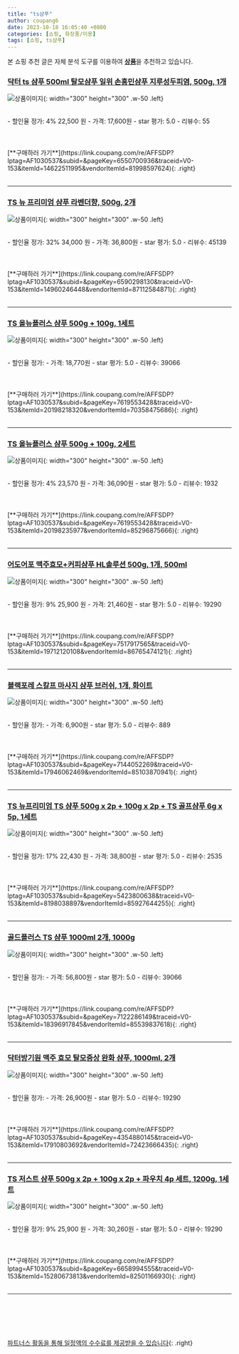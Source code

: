 ```yaml
---
title: "ts샴푸"
author: coupang6
date: 2023-10-18 16:05:40 +0800
categories: [쇼핑, 화장품/미용]
tags: [쇼핑, ts샴푸]
---
```


본 쇼핑 추천 글은 자체 분석 도구를 이용하여 [**상품**](https://link.coupang.com/a/bao1ui)을 추천하고 있습니다.

### [닥터 ts 샴푸 500ml 탈모샴푸 일위 손흥민샴푸 지루성두피염, 500g, 1개](https://link.coupang.com/re/AFFSDP?lptag=AF1030537&subid=&pageKey=6550700936&traceid=V0-153&itemId=14622511995&vendorItemId=81998597624)

![상품이미지](https://thumbnail10.coupangcdn.com/thumbnails/remote/230x230ex/image/vendor_inventory/4ad6/17798e13a5210f8a03358da21918249729db5d1b38c548e96c5d5a49eaac.jpg){: width="300" height="300" .w-50 .left}


<br>
- 할인율 정가: 4%  22,500   원
- 가격: 17,600원
- star 평가: 5.0
- 리뷰수: 55
<br>
<br>
<br>
<br>
[**구매하러 가기**](https://link.coupang.com/re/AFFSDP?lptag=AF1030537&subid=&pageKey=6550700936&traceid=V0-153&itemId=14622511995&vendorItemId=81998597624){: .right}
<br>
<br>

---

### [TS 뉴 프리미엄 샴푸 라벤더향, 500g, 2개](https://link.coupang.com/re/AFFSDP?lptag=AF1030537&subid=&pageKey=6590298130&traceid=V0-153&itemId=14960246448&vendorItemId=87112584871)

![상품이미지](https://thumbnail7.coupangcdn.com/thumbnails/remote/230x230ex/image/vendor_inventory/4b87/90b1f69f0b51394ea0f1f6336734542d9105d0994f04ac5407704dd8f170.jpg){: width="300" height="300" .w-50 .left}


<br>
- 할인율 정가: 32%  34,000   원
- 가격: 36,800원
- star 평가: 5.0
- 리뷰수: 45139
<br>
<br>
<br>
<br>
[**구매하러 가기**](https://link.coupang.com/re/AFFSDP?lptag=AF1030537&subid=&pageKey=6590298130&traceid=V0-153&itemId=14960246448&vendorItemId=87112584871){: .right}
<br>
<br>

---

### [TS 올뉴플러스 샴푸 500g + 100g, 1세트](https://link.coupang.com/re/AFFSDP?lptag=AF1030537&subid=&pageKey=7619553428&traceid=V0-153&itemId=20198218320&vendorItemId=70358475686)

![상품이미지](https://thumbnail9.coupangcdn.com/thumbnails/remote/230x230ex/image/retail/images/1757803645115671-f78c93fb-88e3-4231-8cfc-a2d2e1d7f69d.jpg){: width="300" height="300" .w-50 .left}


<br>
- 할인율 정가: 
- 가격: 18,770원
- star 평가: 5.0
- 리뷰수: 39066
<br>
<br>
<br>
<br>
[**구매하러 가기**](https://link.coupang.com/re/AFFSDP?lptag=AF1030537&subid=&pageKey=7619553428&traceid=V0-153&itemId=20198218320&vendorItemId=70358475686){: .right}
<br>
<br>

---

### [TS 올뉴플러스 샴푸 500g + 100g, 2세트](https://link.coupang.com/re/AFFSDP?lptag=AF1030537&subid=&pageKey=7619553428&traceid=V0-153&itemId=20198235977&vendorItemId=85296875666)

![상품이미지](https://thumbnail8.coupangcdn.com/thumbnails/remote/230x230ex/image/retail/images/3579323253622882-6a01b1e9-b587-40b6-80b6-baca7ded24aa.png){: width="300" height="300" .w-50 .left}


<br>
- 할인율 정가: 4%  23,570   원
- 가격: 36,090원
- star 평가: 5.0
- 리뷰수: 1932
<br>
<br>
<br>
<br>
[**구매하러 가기**](https://link.coupang.com/re/AFFSDP?lptag=AF1030537&subid=&pageKey=7619553428&traceid=V0-153&itemId=20198235977&vendorItemId=85296875666){: .right}
<br>
<br>

---

### [어도어포 맥주효모+커피샴푸 HL솔루션 500g, 1개, 500ml](https://link.coupang.com/re/AFFSDP?lptag=AF1030537&subid=&pageKey=7517917565&traceid=V0-153&itemId=19712120108&vendorItemId=86765474121)

![상품이미지](https://thumbnail9.coupangcdn.com/thumbnails/remote/230x230ex/image/vendor_inventory/ed61/12dba6fb316948f4e16025e52c9988c1dedb1de758960997353bfecf1bfe.jpg){: width="300" height="300" .w-50 .left}


<br>
- 할인율 정가: 9%  25,900   원
- 가격: 21,460원
- star 평가: 5.0
- 리뷰수: 19290
<br>
<br>
<br>
<br>
[**구매하러 가기**](https://link.coupang.com/re/AFFSDP?lptag=AF1030537&subid=&pageKey=7517917565&traceid=V0-153&itemId=19712120108&vendorItemId=86765474121){: .right}
<br>
<br>

---

### [블랙포레 스칼프 마사지 샴푸 브러쉬, 1개, 화이트](https://link.coupang.com/re/AFFSDP?lptag=AF1030537&subid=&pageKey=7144052269&traceid=V0-153&itemId=17946062469&vendorItemId=85103870941)

![상품이미지](https://thumbnail9.coupangcdn.com/thumbnails/remote/230x230ex/image/retail/images/2023/02/17/14/4/5d16fb8f-c8d0-4f3e-8695-c05bc4b77fdd.png){: width="300" height="300" .w-50 .left}


<br>
- 할인율 정가: 
- 가격: 6,900원
- star 평가: 5.0
- 리뷰수: 889
<br>
<br>
<br>
<br>
[**구매하러 가기**](https://link.coupang.com/re/AFFSDP?lptag=AF1030537&subid=&pageKey=7144052269&traceid=V0-153&itemId=17946062469&vendorItemId=85103870941){: .right}
<br>
<br>

---

### [TS 뉴프리미엄 TS 샴푸 500g x 2p + 100g x 2p + TS 골프샴푸 6g x 5p, 1세트](https://link.coupang.com/re/AFFSDP?lptag=AF1030537&subid=&pageKey=5423800638&traceid=V0-153&itemId=8198038897&vendorItemId=85927644255)

![상품이미지](https://thumbnail6.coupangcdn.com/thumbnails/remote/230x230ex/image/vendor_inventory/24f5/93aafc5f3244cafebcdb4c45d81666f0ef607fe410b06b6491139e38caa8.jpg){: width="300" height="300" .w-50 .left}


<br>
- 할인율 정가: 17%  22,430   원
- 가격: 38,800원
- star 평가: 5.0
- 리뷰수: 2535
<br>
<br>
<br>
<br>
[**구매하러 가기**](https://link.coupang.com/re/AFFSDP?lptag=AF1030537&subid=&pageKey=5423800638&traceid=V0-153&itemId=8198038897&vendorItemId=85927644255){: .right}
<br>
<br>

---

### [골드플러스 TS 샴푸 1000ml 2개, 1000g](https://link.coupang.com/re/AFFSDP?lptag=AF1030537&subid=&pageKey=7122286149&traceid=V0-153&itemId=18396917845&vendorItemId=85539837618)

![상품이미지](https://thumbnail6.coupangcdn.com/thumbnails/remote/230x230ex/image/vendor_inventory/9cae/d5af4c2d9298f031006a4d7a1b5359379a8994750eab75e21e080a90244a.jpg){: width="300" height="300" .w-50 .left}


<br>
- 할인율 정가: 
- 가격: 56,800원
- star 평가: 5.0
- 리뷰수: 39066
<br>
<br>
<br>
<br>
[**구매하러 가기**](https://link.coupang.com/re/AFFSDP?lptag=AF1030537&subid=&pageKey=7122286149&traceid=V0-153&itemId=18396917845&vendorItemId=85539837618){: .right}
<br>
<br>

---

### [닥터방기원 맥주 효모 탈모증상 완화 샴푸, 1000ml, 2개](https://link.coupang.com/re/AFFSDP?lptag=AF1030537&subid=&pageKey=4354880145&traceid=V0-153&itemId=17910803692&vendorItemId=72423666435)

![상품이미지](https://thumbnail10.coupangcdn.com/thumbnails/remote/230x230ex/image/retail/images/8828604618167778-fea4f7d2-d926-4f97-a91b-0c244b55115d.jpg){: width="300" height="300" .w-50 .left}


<br>
- 할인율 정가: 
- 가격: 26,900원
- star 평가: 5.0
- 리뷰수: 19290
<br>
<br>
<br>
<br>
[**구매하러 가기**](https://link.coupang.com/re/AFFSDP?lptag=AF1030537&subid=&pageKey=4354880145&traceid=V0-153&itemId=17910803692&vendorItemId=72423666435){: .right}
<br>
<br>

---

### [TS 저스트 샴푸 500g x 2p + 100g x 2p + 파우치 4p 세트, 1200g, 1세트](https://link.coupang.com/re/AFFSDP?lptag=AF1030537&subid=&pageKey=6658994555&traceid=V0-153&itemId=15280673813&vendorItemId=82501166930)

![상품이미지](https://thumbnail6.coupangcdn.com/thumbnails/remote/230x230ex/image/rs_quotation_api/1pypobii/647d73067a264f8a89e59e84cac2015e.jpg){: width="300" height="300" .w-50 .left}


<br>
- 할인율 정가: 9%  25,900   원
- 가격: 30,260원
- star 평가: 5.0
- 리뷰수: 19290
<br>
<br>
<br>
<br>
[**구매하러 가기**](https://link.coupang.com/re/AFFSDP?lptag=AF1030537&subid=&pageKey=6658994555&traceid=V0-153&itemId=15280673813&vendorItemId=82501166930){: .right}
<br>
<br>

---
<br><br><br><br><br> [파트너스 활동을 통해 일정액의 수수료를 제공받을 수 있습니다](https://link.coupang.com/a/bao1ui){: .right}